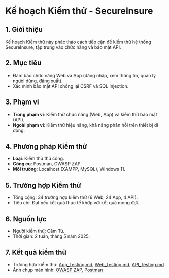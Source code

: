 # Kế hoạch Kiểm thử - SecureInsure

## 1. Giới thiệu
Kế hoạch Kiểm thử này phác thảo cách tiếp cận để kiểm thử hệ thống SecureInsure, tập trung vào chức năng và bảo mật API.

## 2. Mục tiêu
- Đảm bảo chức năng Web và App (đăng nhập, xem thông tin, quản lý người dùng, đăng xuất).
- Xác minh bảo mật API chống lại CSRF và SQL Injection.

## 3. Phạm vi
- **Trong phạm vi**: Kiểm thử chức năng (Web, App) và kiểm thử bảo mật (API).
- **Ngoài phạm vi**: Kiểm thử hiệu năng, khả năng phản hồi trên thiết bị di động.

## 4. Phương pháp Kiểm thử
- **Loại**: Kiểm thử thủ công.
- **Công cụ**: Postman, OWASP ZAP.
- **Môi trường**: Localhost (XAMPP, MySQL), Windows 11.

## 5. Trường hợp Kiểm thử
- Tổng cộng: 34 trường hợp kiểm thử (6 Web, 24 App, 4 API).
- Tiêu chí: Đạt nếu kết quả thực tế khớp với kết quả mong đợi.

## 6. Nguồn lực
- Người kiểm thử: Cẩm Tú.
- Thời gian: 2 tuần, tháng 5 năm 2025.

## 7. Kết quả kiểm thử
- Trường hợp kiểm thử: [App_Testing.md](Test_Cases/App_Testing.md), [Web_Testing.md](Test_Cases/Web_Testing.md), [API_Testing.md](Test_Cases/API_Testing.md)
- Ảnh chụp màn hình: [OWASP ZAP](Screenshots/OWASP_Screenshots), [Postman](Screenshots/Postman_Screenshots)
